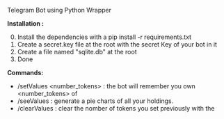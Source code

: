 Telegram Bot using Python Wrapper

**Installation :**

0) Install the dependencies with a pip install -r requirements.txt
1) Create a secret.key file at the root with the secret Key of your bot in it
2) Create a file named "sqlite.db" at the root
3) Done

**Commands:**

- /setValues <currency> <number_tokens> : the bot will remember you own <number_tokens> of <currency>
- /seeValues : generate a pie charts of all your holdings.
- /clearValues <currency> : clear the nomber of tokens you set previously with the <currency>
